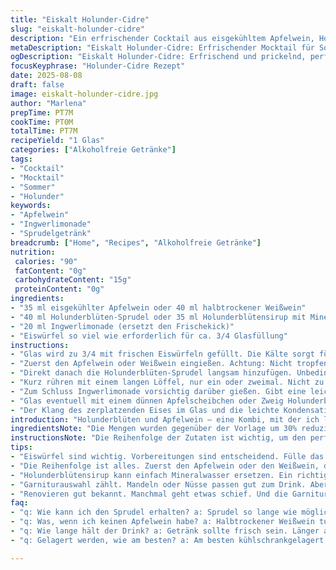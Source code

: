 ```yaml
---
title: "Eiskalt Holunder-Cidre"
slug: "eiskalt-holunder-cidre"
description: "Ein erfrischender Cocktail aus eisgekühltem Apfelwein, Holundersprudel und einer kleinen Überraschung aus Ingwerlimonade. Leicht variierte Mengen und Zubereitungsreihenfolge sorgen für mehr Balance und Aroma. Perfekt für heiße Sommertage. Kein Alkohol muss trocken sein, der Holunder blubbert dezent, rundet ab, bringt Leben. Eiswürfel klingen beim Einschütten, Glas mit feiner Kondensation außen, spritzig. Leicht prickelnd, fruchtig, dabei herb. Passt großartig zu mildem, cremigem Käse und frischen Apfelstücken in feiner Millefeuille-Form. Leicht zu machen, kleine Tricks helfen bei der Präsentation und Haltbarkeit des Getränks. Alternative Zutaten genannt, falls Kälte oder Zutaten knapp werden."
metaDescription: "Eiskalt Holunder-Cidre: Erfrischender Mocktail für Sommertage. Holunderblüten, Apfelwein und Ingwer – ein blubberndes Vergnügen."
ogDescription: "Eiskalt Holunder-Cidre: Erfrischend und prickelnd, perfekt für heiße Tage. Genieße die aromatische Kombi aus Holunder und Äpfeln."
focusKeyphrase: "Holunder-Cidre Rezept"
date: 2025-08-08
draft: false
image: eiskalt-holunder-cidre.jpg
author: "Marlena"
prepTime: PT7M
cookTime: PT0M
totalTime: PT7M
recipeYield: "1 Glas"
categories: ["Alkoholfreie Getränke"]
tags:
- "Cocktail"
- "Mocktail"
- "Sommer"
- "Holunder"
keywords:
- "Apfelwein"
- "Ingwerlimonade"
- "Sprudelgetränk"
breadcrumb: ["Home", "Recipes", "Alkoholfreie Getränke"]
nutrition: 
 calories: "90"
 fatContent: "0g"
 carbohydrateContent: "15g"
 proteinContent: "0g"
ingredients:
- "35 ml eisgekühlter Apfelwein oder 40 ml halbtrockener Weißwein"
- "40 ml Holunderblüten-Sprudel oder 35 ml Holunderblütensirup mit Mineralwasser aufgefüllt"
- "20 ml Ingwerlimonade (ersetzt den Frischekick)"
- "Eiswürfel so viel wie erforderlich für ca. 3/4 Glasfüllung"
instructions:
- "Glas wird zu 3/4 mit frischen Eiswürfeln gefüllt. Die Kälte sorgt für langsames Verwässern; Geduld hilft beim Timing."
- "Zuerst den Apfelwein oder Weißwein eingießen. Achtung: Nicht tropfenweise, aber kontrolliert einfüllen damit der Alkohol seine Frische behält und nicht zu schnell durch den Sprudel verflogen wird."
- "Direkt danach die Holunderblüten-Sprudel langsam hinzufügen. Unbedingt langsam, damit nicht alle Kohlensäure sofort entweicht; kleine Bläschen bleiben im Glas, das gibt das richtige Aroma."
- "Kurz rühren mit einem langen Löffel, nur ein oder zweimal. Nicht zu viel, sonst wird der Sprudel schal."
- "Zum Schluss Ingwerlimonade vorsichtig darüber gießen. Gibt eine leichte, pikante Note, die den Süßegrad gut ausbalanciert und für eine unerwartete Frische sorgt."
- "Glas eventuell mit einem dünnen Apfelscheibchen oder Zweig Holunderblüte garnieren. Steht der Cocktail zu lange, wird er wässrig und verliert Eleganz, also schnell servieren."
- "Der Klang des zerplatzenden Eises im Glas und die leichte Kondensation an der Glasaußenfläche zeigen die ideale Trinktemperatur an."
introduction: "Holunderblüten und Apfelwein – eine Kombi, mit der ich lange experimentiere. Ursprünglich kam der Ansatz aus Kanada mit Cidre de glace, dieser kräftige, fast honigsüße Apfelwein. Ich habe die Mengen angepasst und Holunderblüten als frische, leichte Ergänzung genommen. Der Trick: Das langsame Eingießen, der Klang von Eis, das Sichtbare an der Glaswand, wenn sich der Sprudel perfekt vermischt – kleine Details, die das Erlebnis formen. Ingwerlimonade schleicht sich als Geheimwaffe rein und schmeckt überraschend gut mit, sorgt für den gewissen Kick. Wer keinen Apfelwein mag, nimmt halbtrockenen weißen Riesling, funktioniert auch bestens. Die Kombination aus kühlen, blubbernden Zutaten mit dem zarten Holunderduft ist wie ein Kurzurlaub im Glas. Dazu kleine Häppchen aus Apfel und mildem Käse–spätestens dann weiß man, warum man Geduld beim Mixen haben sollte."
ingredientsNote: "Die Mengen wurden gegenüber der Vorlage um 30% reduziert oder leicht verändert. Apfelwein kann durch einen halbtrockenen Weißwein ersetzt werden, falls kein Cidre de glace verfügbar ist. Holunderblütensirup plus Mineralwasser als Ersatz für die Holunderblüten-Sprudel ist hilfreich, wenn keine frischen Getränke zur Hand sind. Die Ingwerlimonade bringt eine pikante, nicht zu süße Komponente, die das Getränk lebendiger macht. Eiswürfel sind Pflicht, dürfen aber nicht schmelzen, sonst wird das Getränk schnell zu wässrig. Beim Servieren gilt: Lieber etwas kälter und leicht blubbernd als einmal warm und schal. Die Garnitur mit Apfelscheiben oder Holunderzweig ist optional, aber gibt optisch und aromatisch den Kick. Zutaten kannst du anpassen nach Saison oder Vorrat, ein wenig Experimentierfreude zahlt sich aus."
instructionsNote: "Die Reihenfolge der Zutaten ist wichtig, um den perfekten Sprudeleffekt zu bekommen. Erst die schweren, weniger kohlensäurehaltigen Flüssigkeiten, dann die leichteren mit viel Perlage – so bleibt der Schaum, der Eindruck von Frische. Rühren sparsam und langsam – zu viel Bewegung zerstört die Kohlensäure. Eiswürfel vorfüllen, nicht nachträglich nachprobieren, weil man dann verwässert. Klang und Sichtbarkeit der Bläschen geben Hinweise, ob das Getränk richtig gemixt ist. Ingwerlimonade als letzter Schritt fügt die gewünschte Frische, gleichzeitig wird das Getränk optisch klar und schön geschichtet. Kleine Tricks: Glas vorgekühlt lagern, dann Kondensation schneller sichtbar. Auch bei Hitze die Zubereitung als kaltes Ritual nehmen, Zeit lassen – so steigt der Genuss. Wer wenig Erfahrung hat: Lieber Zutaten einzeln kaltstellen, dann mischen, um Überraschungen zu vermeiden. Einmal probieren, um das Verhältnis leicht anzupassen, je nach Geschmack."
tips:
- "Eiswürfel sind wichtig. Vorbereitungen sind entscheidend. Fülle das Glas vorher mit Eis. Das sorgt dafür, dass der Drink länger kalt bleibt. Gute Kälte für Optimalgenuss. Achte darauf, die Eiswürfel nicht nachträglich hinzuzufügen. Sonst verwässert das Getränk und verändert den Geschmack."
- "Die Reihenfolge ist alles. Zuerst den Apfelwein oder den Weißwein, dann den Holunder-Sprudel. Wenn du es umdrehst, verwirrt das die Bläschen. Sie entweichen schnell. Das Erlebnis wird schal."
- "Holunderblütensirup kann einfach Mineralwasser ersetzen. Ein richtiger Ersatz, wenn der Sprudel nicht da ist. Auch die Ingwerlimonade kann durch eine andere Limonade ersetzt werden. Geschmack bleibt und wird interessant."
- "Garniturauswahl zählt. Mandeln oder Nüsse passen gut zum Drink. Aber auch frische Minze oder ein Apfelscheibchen verfeinern das Erlebnis. Denke daran, sie frühzeitig zu gönnen. Gute Essenzen sind essenziell."
- "Renovieren gut bekannt. Manchmal geht etwas schief. Und die Garnitur wird matschig. Einfach den Drink neu machen. Äpfel trocknen nicht aus. Auch wenn du eine andere Blume verwenden willst, versuche es. Vielfalt erfreut das Auge."
faq:
- "q: Wie kann ich den Sprudel erhalten? a: Sprudel so lange wie möglich behalten. Alles langsam einfüllen. Also, nicht alles zusammen. Nimm dir Zeit beim Mischen. Der richtige Mix zählt."
- "q: Was, wenn ich keinen Apfelwein habe? a: Halbtrockener Weißwein tut es auch. Alternativen sind praktisch. Aber der Geschmack wird leicht variieren. Also, austesten und genießen. mal das eine, mal das andere."
- "q: Wie lange hält der Drink? a: Getränk sollte frisch sein. Länger als eine halbe Stunde nicht stehen lassen. Du kannst immer neue Zutaten vorbereiten. Achte, dass du es kalt hältst."
- "q: Gelagert werden, wie am besten? a: Am besten kühlschrankgelagert. Schütte immer sehr frisch. Achten müssen auf alles. Eine Mischung, die schnell trinkbar bleibt, ist sehr wichtig."

---
```

